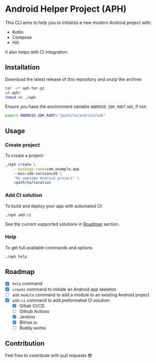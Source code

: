 # Android Helper Project (APH)

This CLI aims to help you to initialize a new modern Android project with:

- Kotlin
- Compose
- Hilt

It also helps with CI integration.

## Installation

Download the latest release of this repository and unzip the archive:
```bash
tar -xf aph.tar.gz
cd aph/
chmod +x ./aph
```

Ensure you have the environment variable `ANDROID_SDK_ROOT` set, if not:
```bash
export ANDROID_SDK_ROOT="/path/to/android/sdk"
```

## Usage

### Create project

To create a project:
```bash
./aph create \
    --package-name=com.example.app
    --min-sdk-version=26 \
    "My awesome Android project" \
    /path/to/location
```

### Add CI solution

To build and deploy your app with automated CI:
```bash
./aph add:ci
```

See the current supported solutions in [Roadmap](#Roadmap) section.

### Help

To get full available commands and options
```bash
./aph help
```

## Roadmap

- [x] `help` command
- [x] `create` command to initiate an Android app skeleton
- [ ] `add:module` command to add a module to an existing Android project
- [x] `add:ci` command to add preformated CI solution:
    - [x] Gitlab CI/CD
    - [ ] Github Actions
    - [x] Jenkins
    - [x] Bitrise.io
    - [ ] Buddy.works

## Contribution

Feel free to contribute with pull requests :sunglasses: